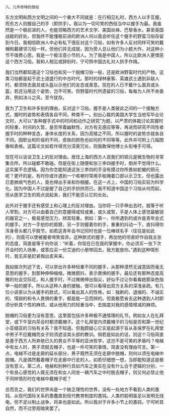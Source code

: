     八、几件奇特的西俗 

   东方文明和西方文明之间的一个重大不同就是：在行相见礼时，西方人以手互握，而东方人则握自己的手（即拱手）。我以为一切可笑的西俗当中以握手为最。我虽然是一个极前进的人，也能领略西方的艺术文学、美国丝袜、巴黎香水，甚至英国战舰的好处，但我终不能懂极前进的欧洲人何以竟会听任这个握手的野蛮习俗存留到今日。我相信欧洲人中必有私下很反对这个习俗，如有许多人反对同样可笑的戴帽和戴硬领习俗一样。但他们并无成就，因为旁人总认他们为小题大作，对这种小节不值费心思。我是一个极注意小节的人。为了我是中国人，所以比欧洲人更憎恶这个西方习俗。我和人相见或辞别时，宁可照中国古礼对人拱手作揖。

   我们当然都知道这个习俗也和另一个脱帽习俗一般，还是欧洲野蛮时代的产物。这类习俗都是起于武士道盛行的中古时代。那时的绿林豪客、英雄武士遇到非敌人时，都须除去面具或头盔以示他们的友态或善意。现在的人已不戴什么面具或头盔，若还沿用这个姿势，岂不可笑。但野蛮时代所遗留的习俗，每每为人所不肯委弃，例如决斗之风，至今犹存。

   我为了卫生和许多别的理由，反对这个习俗。握手是人类彼此之间的一个接触方式，握时的姿势和表情各自不同，种类不一。别出心裁的美国大学生当他写毕业论文时，大可以“各种握手式中的时间和动作之研究”为题，以严肃的体裁讨论其握时的轻重，时间的久暂，是否带着幽默性，对方有无感应等等，再进而研究不同性者握手时的种种变态，身体长度的关系，因为高矮之不同，所以握时的姿势亦就各自不同。因职业和阶级的不同，皮肤的颜色也如何的不同等等。此外并可附上几幅图像和表格。这篇论文如若作得充分深奥冗长，则我敢保他博士头衔唾手可得。

   现在可以谈谈卫生上的反对理由。居住上海的西方人说我们的铜元是微生物的寻常集合所，所以碰都不敢碰。但是在街上随便和张三李四握手时，倒并不觉得什么。这实属不合逻辑。因为你怎能知道这张三李四的手没有摸过你所畏如蛇蝎的铜元呢？更坏的是，有时你或许遇到一个咳嗽时常用手帕掩着口部以示卫生，但也露出已患肺病气色的人，竟也伸出手来和你相握。在这一点上，中国的习俗实较为科学化。因为中国人不过是握了自己的手拱拱而已。我不知道中国这个习俗从何而起，但从医学卫生的观点说起来，我们不能否认它的长处。

   此外对于握手还有感受上和心理上的反对理由。当你将一只手伸出去时，就等于听人宰割。对方可以由着自己的意握得或轻或重，或久或暂，手是人体上感觉最敏锐的器官之一，极易感觉压力，辨其轻重。例如：第一、你所遇到的或许是青年会式的握手。对方一手拍你的肩膀，另一手则握着你的手，重重的抖动一下，直抖得你浑身骨头都几乎脱节。如若这青年会书记同时也是一位棒球名手（往往是如此的），则竟可以使被握者啼笑皆非。这种款式的握手，再加他的坦直好作自我主张的态度，简直是等于向你说：“听着，你现在已在我的掌握中，你必须买一张下次开会时的入场券，或答应买一份艾迪的小册带回去，我方能放你。”遇到这种情形时，我无非是赶紧掏出皮夹来。

   我如挨次列述下去，可以举出许多种轻重不同的握手，从那种漠然无诚意因而毫无意思的握手，到那种伸伸缩缩，微微颤抖，表示畏惧的握手。最后还有那种态度高雅的社会交际花，和人握手时，不过微微伸出指尖，好似不过让你看看她那染色指甲一般的握手。所以从这种人身的接触，很可以看得出双方关系的深浅亲疏。有几位小说家以为从握手的款式，可以看出其人的性格，如：独断的、退缩的、不诚实的、懦弱的和令人畏惧的重手，都是能一见而辨的。但我极愿省去这种遇到人时即须分析其个性的麻烦，或从他用力的轻重当中，去揣度对我的感情增减的麻烦。

   脱帽的习俗更为没有意思。这里面包括许多种极不通情理的礼节。例如女人在礼拜堂，或下午室内茶会时都须戴帽子。这个礼拜堂内须戴帽子的习俗是否和第一世纪小亚细亚的习俗有关系？我不知道。但我颇疑心它实是起源于盲从圣保罗在礼拜堂中男子不应戴帽而女子则须遮没其头部的教训。倘若是如此的话，则这个习俗简直是基于西方人所弃绝已久的男女不平等的亚洲哲学，这岂不是可笑的矛盾吗？电梯中有女人时，男子须脱去帽子，也是一件可笑的事情，简直没有理由可言。第一点，电梯不过是走廊的延长部分，男子既然无须在走廊中脱帽，则何以须在电梯中脱帽。凡是偶然戴着帽子在走廊中行走的人，如若仔细想一想，当即能知道这是极没有意义。第二点，电梯和别种行具如汽车之类实在没有什么合于逻辑的分别，一个有良心感觉的人既无须在和女人同坐一辆汽车之中时脱去帽子，则又何必禁止他于同样情形时在电梯中戴帽子呢？

   总而言之，我们的世界尚是一个缺乏理性的世界，没有一处地方不看到人类的愚钝，从现代国际关系的愚蠢直到现代教育制度的愚钝。人类的聪明虽足以发明无线电，但不足以制止战争，将来也是如此。所以我对于许多小节上的愚钝，宁可听其自然，而不过旁观暗笑罢了。

